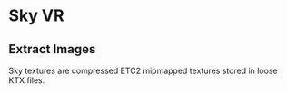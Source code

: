 # Sky VR

## Extract Images

Sky textures are compressed ETC2 mipmapped textures stored in loose KTX files.

